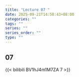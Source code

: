 ```yaml
---
title: "Lecture 07 "
date: 2025-09-21T14:58:43+08:00
categories: ""
tags: ""
series: ""
series_order: ""
type: ""
---
```


## 07

{{< bilibili BV1hJ4m1M7ZA 7 >}}


